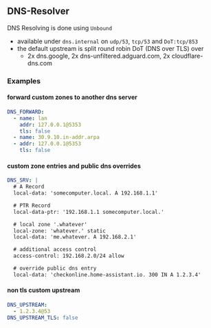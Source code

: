 ## DNS-Resolver

DNS Resolving is done using `Unbound`
- available under `dns.internal` on `udp/53`, `tcp/53` and `DoT:tcp/853`
- the default upstream is split round robin DoT (DNS over TLS) over
    - 2x dns.google, 2x dns-unfiltered.adguard.com, 2x cloudflare-dns.com

### Examples
#### forward custom zones to another dns server

```yaml
DNS_FORWARD:
  - name: lan
    addr: 127.0.0.1@5353
    tls: false
  - name: 30.9.10.in-addr.arpa
  - addr: 127.0.0.1@5353
    tls: false
```

#### custom zone entries and public dns overrides

```yaml
DNS_SRV: |
  # A Record
  local-data: 'somecomputer.local. A 192.168.1.1'

  # PTR Record
  local-data-ptr: '192.168.1.1 somecomputer.local.'

  # local zone '.whatever'
  local-zone: 'whatever.' static
  local-data: 'me.whatever. A 192.168.2.1'

  # additional access control
  access-control: 192.168.2.0/24 allow

  # override public dns entry
  local-data: 'checkonline.home-assistant.io. 300 IN A 1.2.3.4'

```

#### non tls custom upstream

```yaml
DNS_UPSTREAM:
  - 1.2.3.4@53
DNS_UPSTREAM_TLS: false
```
